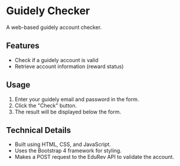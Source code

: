 # Guidely Checker

A web-based guidely account checker.

**Features**
------------

* Check if a guidely account is valid
* Retrieve account information (reward status)

**Usage**
-----

1. Enter your guidely email and password in the form.
2. Click the "Check" button.
3. The result will be displayed below the form.

**Technical Details**
--------------------

* Built using HTML, CSS, and JavaScript.
* Uses the Bootstrap 4 framework for styling.
* Makes a POST request to the EduRev API to validate the account.
